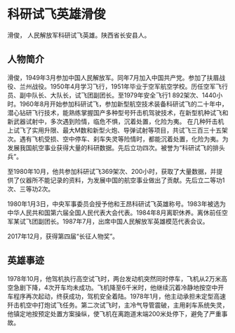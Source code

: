 # 科研试飞英雄滑俊

滑俊， 人民解放军科研试飞英雄。陕西省长安县人。

## 人物简介

滑俊，1949年3月参加中国人民解放军。同年7月加入中国共产党。参加了扶眉战役、兰州战役。1950年4月学习飞行，1951年毕业于空军航空学校。历任空军飞行员、副中队长、大队长，试飞团副团长。至1979年安全飞行1 892架次、1440小时。1960年8月开始参加科研试飞，参加新型航空技术装备科研试飞的二十年中，潜心钻研飞行技术，能熟练掌握国产多种型号歼击机驾驶技术，在新型机种试飞和新武器试射中，多次遇到险情，临危不惧，沉着处置，化险为夷。 在几种歼击机上试飞了实用升限、最大M数和新型火炮、导弹试射等项目，共试飞三百三十五架次。遇有飞机受损、空中停车、刹车失灵等险情时，都能沉着处置，化险为夷。为发展我国航空事业获得大量的科研数据。先后立功四次。被誉为“科研试飞的排头兵”。

至1980年10月，他共参加科研试飞369架次、200小时，获取了大量数据，并提供了仪器所不能记录的资料，为发展中国的航空事业做出了贡献。先后立二等功1次、三等功2次。

1980年1月3日，中央军事委员会授予他和王昂科研试飞英雄称号。1983年被选为中华人民共和国第六届全国人民代表大会代表。1984年8月离职休养。离休前任空军某试飞团副团长。1987年7月，出席中国人民解放军英雄模范代表会议。

2017年12月，获得第四届“长征人物奖”。

## 英雄事迹

1978年10月，他驾机执行高空试飞时，两台发动机突然同时停车，飞机从2万米高空急剧下降，4次开车均未成功。飞机降至6千米时，他继续沉着冷静地按空中开车程序再次起动，终获成功，驾机安全着陆。1978年1月，他主动承担未定型高速歼击机空中打炮试飞任务。第二次试飞时，主冷气导管震破，主用刹车系统失灵，他镇定地按预定处置方案操纵，使飞机在离跑道末端200米处停下，避免了严重事故。